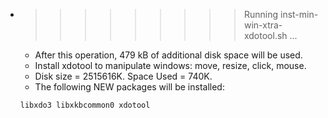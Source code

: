* >>>>>>>>> Running inst-min-win-xtra-xdotool.sh ...
  * After this operation, 479 kB of additional disk space will be used.
  * Install xdotool to manipulate windows: move, resize, click, mouse.
  * Disk size = 2515616K. Space Used = 740K.
  * The following NEW packages will be installed:
  ```bash
  libxdo3 libxkbcommon0 xdotool
  ```
